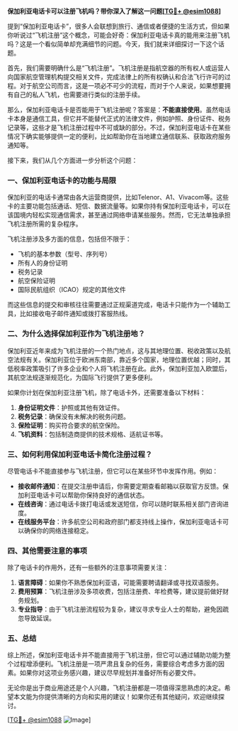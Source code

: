 **保加利亚电话卡可以注册飞机吗？带你深入了解这一问题[[TG💪+ @esim1088](https://t.me/s/esim1088)]**

提到“保加利亚电话卡”，很多人会联想到旅行、通信或者便捷的生活方式，但如果你听说过“飞机注册”这个概念，可能会好奇：保加利亚电话卡真的能用来注册飞机吗？这是一个看似简单却充满细节的问题。今天，我们就来详细探讨一下这个话题。

首先，我们需要明确什么是“飞机注册”。飞机注册是指航空器的所有权人或运营人向国家航空管理机构提交相关文件，完成法律上的所有权确认和合法飞行许可的过程。对于航空公司而言，这是一项必不可少的流程，而对于个人来说，如果想要拥有自己的私人飞机，也需要进行类似的注册手续。

那么，保加利亚电话卡是否能用于飞机注册呢？答案是：**不能直接使用**。虽然电话卡本身是通信工具，但它并不能替代正式的法律文件，例如护照、身份证件、税务记录等，这些才是飞机注册过程中不可或缺的部分。不过，保加利亚电话卡在某些情况下确实能够提供一定的便利，比如帮助你在当地建立通信联系、获取政府服务通知等。

接下来，我们从几个方面进一步分析这个问题：

### 一、保加利亚电话卡的功能与局限

保加利亚的电话卡通常由各大运营商提供，比如Telenor、A1、Vivacom等。这些卡的主要功能包括通话、短信、数据流量等。如果你持有保加利亚电话卡，可以在该国境内轻松实现通信需求，甚至通过网络申请某些服务。然而，它无法单独承担飞机注册所需的复杂程序。

飞机注册涉及多方面的信息，包括但不限于：

- 飞机的基本参数（型号、序列号）
- 所有人的身份证明
- 税务记录
- 航空保险证明
- 国际民航组织（ICAO）规定的其他文件

而这些信息的提交和审核往往需要通过正规渠道完成，电话卡只能作为一个辅助工具，比如接收电子邮件通知或拨打客服热线。

### 二、为什么选择保加利亚作为飞机注册地？

保加利亚近年来成为飞机注册的一个热门地点，这与其地理位置、税收政策以及航空法规有关。保加利亚位于欧洲东南部，靠近多个国家，地理位置优越；同时，其低税率政策吸引了许多企业和个人将飞机注册在此。此外，保加利亚加入欧盟后，其航空法规逐渐规范化，为国际飞行提供了更多便利。

如果你计划在保加利亚注册飞机，除了电话卡外，还需要准备以下材料：

1. **身份证明文件**：护照或其他有效证件。
2. **税务记录**：确保没有未解决的税务问题。
3. **保险证明**：购买符合要求的航空保险。
4. **飞机资料**：包括制造商提供的技术规格、适航证书等。

### 三、如何利用保加利亚电话卡简化注册过程？

尽管电话卡不能直接参与飞机注册，但它可以在某些环节中发挥作用。例如：

- **接收邮件通知**：在提交注册申请后，你需要定期查看邮箱以获取官方反馈。保加利亚电话卡可以帮助你保持良好的通信状态。
- **在线咨询**：通过电话卡拨打电话或发送短信，你可以随时联系相关部门咨询进度。
- **在线服务平台**：许多航空公司和政府部门都支持线上操作，保加利亚电话卡可以确保你的网络连接稳定。

### 四、其他需要注意的事项

除了电话卡的作用外，还有一些额外的注意事项需要关注：

1. **语言障碍**：如果你不熟悉保加利亚语，可能需要聘请翻译或寻找双语服务。
2. **费用预算**：飞机注册涉及多项收费，包括注册费、年检费等，建议提前做好财务规划。
3. **专业指导**：由于飞机注册流程较为复杂，建议寻求专业人士的帮助，避免因疏忽导致延误。

### 五、总结

综上所述，保加利亚电话卡并不能直接用于飞机注册，但它可以通过辅助功能为整个过程增添便利。飞机注册是一项严肃且复杂的任务，需要综合考虑多方面的因素。如果你对这项业务感兴趣，建议尽早规划并准备好所有必要文件。

无论你是出于商业用途还是个人兴趣，飞机注册都是一项值得深思熟虑的决定。希望本文能为你提供清晰的方向和实用的建议！如果你还有其他疑问，欢迎继续探讨。

[[TG💪+ @esim1088](https://t.me/s/esim1088) ![Image](https://i.postimg.cc/4NQfJmqS/Snipaste-2025-05-13-00-14-12.png)]